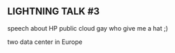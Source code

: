 LIGHTNING TALK #3
-----------------

speech about HP public cloud
gay who give me a hat ;)

two data center in Europe
